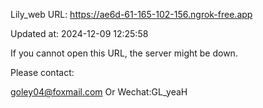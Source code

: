Lily_web URL: https://ae6d-61-165-102-156.ngrok-free.app

Updated at: 2024-12-09 12:25:58

If you cannot open this URL, the server might be down.

Please contact: 

goley04@foxmail.com Or Wechat:GL_yeaH